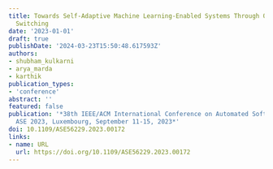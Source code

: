 ```yaml
---
title: Towards Self-Adaptive Machine Learning-Enabled Systems Through QoS-Aware Model
  Switching
date: '2023-01-01'
draft: true
publishDate: '2024-03-23T15:50:48.617593Z'
authors:
- shubham_kulkarni
- arya_marda
- karthik
publication_types:
- 'conference'
abstract: ''
featured: false
publication: '*38th IEEE/ACM International Conference on Automated Software Engineering,
  ASE 2023, Luxembourg, September 11-15, 2023*'
doi: 10.1109/ASE56229.2023.00172
links:
- name: URL
  url: https://doi.org/10.1109/ASE56229.2023.00172
---
```


